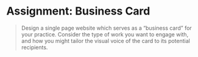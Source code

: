 # Assignment: Business Card

> Design a single page website which serves as a “business card” for your practice. Consider the type of work you want to engage with, and how you might tailor the visual voice of the card to its potential recipients.

